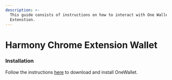 ```yaml
---
description: >-
  This guide consists of instructions on how to interact with One Wallet Browser
  Extenstion.
---
```


# Harmony Chrome Extension Wallet

### Installation

Follow the instructions [here](https://docs.harmony.one/home/wallets/browser-extensions-wallets/one-wallet) to download and install OneWallet.



